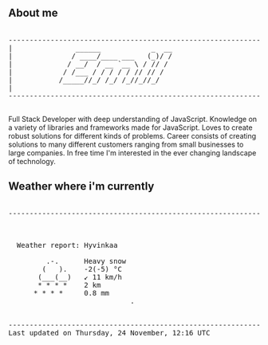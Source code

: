 ## About me

<pre>

--------------------------------------------------------------------------------------
|			    ______            _  __
|			   / ____/____ ___   (_)/ /
|			  / __/  / __ `__ \ / // / 
|			 / /___ / / / / / // // /  
|			/_____//_/ /_/ /_//_//_/   
|                           
--------------------------------------------------------------------------------------

</pre>

Full Stack Developer with deep understanding of JavaScript. Knowledge on a variety of libraries and frameworks made for JavaScript. Loves to create robust solutions for different kinds of problems. Career consists of creating solutions to many different customers ranging from small businesses to large companies. In free time I'm interested in the ever changing landscape of technology. 



## Weather where i'm currently  

<pre>

--------------------------------------------------------------------------------------


 
  Weather report: Hyvinkaa  
    
         .-.      Heavy snow  
        (   ).    -2(-5) °C  
       (___(__)   ↙ 11 km/h  
       * * * *    2 km  
      * * * *     0.8 mm  
                             .


--------------------------------------------------------------------------------------
Last updated on Thursday, 24 November, 12:16 UTC
</pre>
